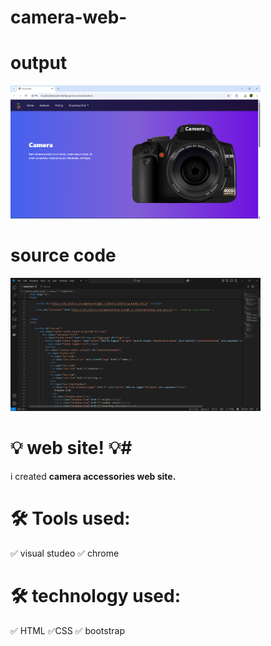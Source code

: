 # camera-web-
<h1>output</h1>
<img src="camera/1.png" width="400">

<h1>source code</h1>
<img src="camera/2.png" width="400">

# 💡  web site! 💡#
i created **camera accessories web site.**

# 🛠 Tools used:
✅ visual studeo
✅ chrome

# 🛠 technology used:
✅ HTML
✅CSS
✅ bootstrap





